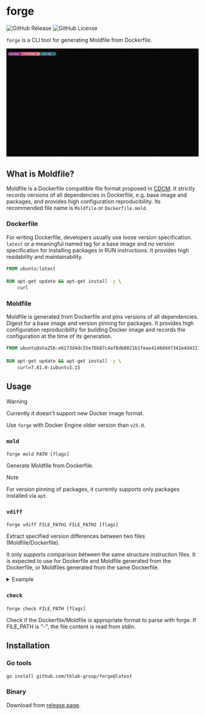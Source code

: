 # forge

![GitHub Release](https://img.shields.io/github/v/release/tklab-group/forge)
![GitHub License](https://img.shields.io/github/license/tklab-group/forge)

`forge` is a CLI tool for generating Moldfile from Dockerfile.

![](./assets/demo.gif)

## What is Moldfile?

Moldfile is a Dockerfile compatible file format proposed in [CDCM](https://github.com/tklab-group/CDCM).
It strictly records versions of all dependencies in Dockerfile, e.g. base image and packages, and provides high configuration reproducibility.
Its recommended file name is `Moldfile` or `Dockerfile.mold`.

### Dockerfile
For writing Dockerfile, developers usually use loose version specification.
`latest` or a meaningful named tag for a base image and no version specification for installing packages in RUN instructions.
It provides high readability and maintainability.

```Dockerfile
FROM ubuntu:latest

RUN apt-get update && apt-get install -y \
    curl
```

### Moldfile
Moldfile is generated from Dockerfile and pins versions of all dependencies.
Digest for a base image and version pinning for packages.
It provides high configuration reproducibility for building Docker image and records the configuration at the time of its generation.

```Dockerfile
FROM ubuntu@sha256:e6173d4dc55e76b87c4af8db8821b1feae4146dd47341e4d431118c7dd060a74

RUN apt-get update && apt-get install -y \
    curl=7.81.0-1ubuntu1.15
```

## Usage

> [!WARNING]
> Currently it doesn't support new Docker image format.
>
> Use `forge` with Docker Engine older version than `v25.0`.

### `mold`
```shell
forge mold PATH [flags]
```

Generate Moldfile from Dockerfile.

> [!NOTE]
For version pinning of packages, it currently supports only packages installed via `apt`.

### `vdiff`
```shell
forge vdiff FILE_PATH1 FILE_PATH2 [flags]
```

Extract specified version differences between two files (Moldfile/Dockerfile).

It only supports comparison between the same structure instruction files.
It is expected to use for Dockerfile and Moldfile generated from the Dockerfile, or Moldfiles generated from the same Dockerfile.

<details>
<summary>Example</summary>

Moldfile1:
```Dockerfile
FROM ubuntu@sha256:ed4a42283d9943135ed87d4ee34e542f7f5ad9ecf2f244870e23122f703f91c2

RUN apt-get update && apt-get install -y \
    wget=1.20.3-1ubuntu2
```

Moldfile2:

```Dockerfile
FROM ubuntu@sha256:4c32aacd0f7d1d3a29e82bee76f892ba9bb6a63f17f9327ca0d97c3d39b9b0ee

RUN apt-get update && apt-get install -y \
    wget=1.21.3-1ubuntu1
```

Output:
```json
{
  "buildStages": [
    {
      "stageName": "",
      "baseImage": {
        "name": "ubuntu",
        "moldfile1": "@sha256:ed4a42283d9943135ed87d4ee34e542f7f5ad9ecf2f244870e23122f703f91c2",
        "moldfile2": "@sha256:4c32aacd0f7d1d3a29e82bee76f892ba9bb6a63f17f9327ca0d97c3d39b9b0ee"
      },
      "packages": [
        {
          "packageManager": "apt",
          "name": "wget",
          "moldfile1": "1.20.3-1ubuntu2",
          "moldfile2": "1.21.3-1ubuntu1"
        }
      ]
    }
  ]
}
```
</details>

### `check`
```shell
forge check FILE_PATH [flags]
```

Check if the Dockerfile/Moldfile is appropriate format to parse with forge.
If FILE_PATH is "-", the file content is read from stdin.

## Installation

### Go tools

```shell
go install github.com/tklab-group/forge@latest
```

### Binary

Download from [release page](https://github.com/tklab-group/forge/releases/latest).